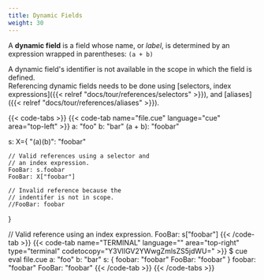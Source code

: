 ```yaml
---
title: Dynamic Fields
weight: 30
---
```


A **dynamic field** is a field whose name, or *label*,
is determined by an expression wrapped in parentheses: `(a + b)`

A dynamic field's identifier is not available in the scope in which the field is defined.\
Referencing dynamic fields needs to be done using
[selectors, index expressions]({{< relref "docs/tour/references/selectors" >}}),
and [aliases]({{< relref "docs/tour/references/aliases" >}}).

{{< code-tabs >}}
{{< code-tab name="file.cue" language="cue" area="top-left" >}}
a:       "foo"
b:       "bar"
(a + b): "foobar"

s: X={
	"\(a)\(b)": "foobar"

	// Valid references using a selector and
	// an index expression.
	FooBar: s.foobar
	FooBar: X["foobar"]

	// Invalid reference because the
	// indentifer is not in scope.
	//FooBar: foobar
}

// Valid reference using an index expression.
FooBar: s["foobar"]
{{< /code-tab >}}
{{< code-tab name="TERMINAL" language="" area="top-right" type="terminal" codetocopy="Y3VlIGV2YWwgZmlsZS5jdWU=" >}}
$ cue eval file.cue
a: "foo"
b: "bar"
s: {
    foobar: "foobar"
    FooBar: "foobar"
}
foobar: "foobar"
FooBar: "foobar"
{{< /code-tab >}}
{{< /code-tabs >}}
